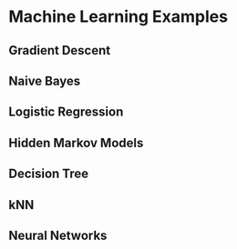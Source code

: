 # Machine Learning Examples

## Gradient Descent

## Naive Bayes

## Logistic Regression

## Hidden Markov Models

## Decision Tree

## kNN

## Neural Networks


